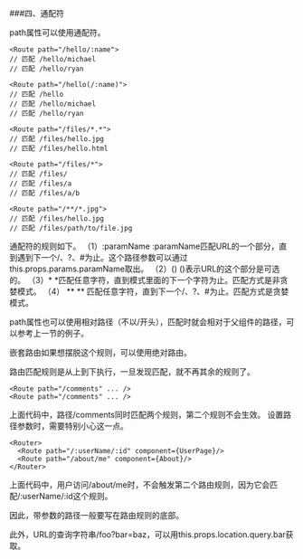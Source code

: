 ###四、通配符

path属性可以使用通配符。

```
<Route path="/hello/:name">
// 匹配 /hello/michael
// 匹配 /hello/ryan

<Route path="/hello(/:name)">
// 匹配 /hello
// 匹配 /hello/michael
// 匹配 /hello/ryan

<Route path="/files/*.*">
// 匹配 /files/hello.jpg
// 匹配 /files/hello.html

<Route path="/files/*">
// 匹配 /files/ 
// 匹配 /files/a
// 匹配 /files/a/b

<Route path="/**/*.jpg">
// 匹配 /files/hello.jpg
// 匹配 /files/path/to/file.jpg
```

通配符的规则如下。
（1）:paramName
    :paramName匹配URL的一个部分，直到遇到下一个/、?、#为止。这个路径参数可以通过this.props.params.paramName取出。
（2）()
    ()表示URL的这个部分是可选的。
（3）*
    *匹配任意字符，直到模式里面的下一个字符为止。匹配方式是非贪婪模式。
（4） **
    ** 匹配任意字符，直到下一个/、?、#为止。匹配方式是贪婪模式。
    
path属性也可以使用相对路径（不以/开头），匹配时就会相对于父组件的路径，可以参考上一节的例子。

嵌套路由如果想摆脱这个规则，可以使用绝对路由。

路由匹配规则是从上到下执行，一旦发现匹配，就不再其余的规则了。
```
<Route path="/comments" ... />
<Route path="/comments" ... />
```

上面代码中，路径/comments同时匹配两个规则，第二个规则不会生效。
设置路径参数时，需要特别小心这一点。
```
<Router>
  <Route path="/:userName/:id" component={UserPage}/>
  <Route path="/about/me" component={About}/>
</Router>
```

上面代码中，用户访问/about/me时，不会触发第二个路由规则，因为它会匹配/:userName/:id这个规则。

因此，带参数的路径一般要写在路由规则的底部。

此外，URL的查询字符串/foo?bar=baz，可以用this.props.location.query.bar获取。